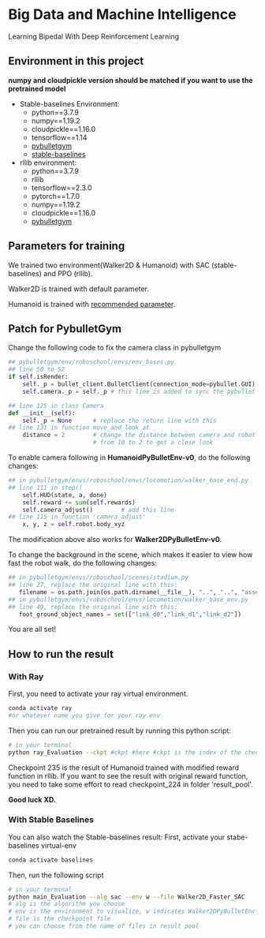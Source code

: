 # Big Data and Machine Intelligence
Learning Bipedal With Deep Reinforcement Learning
## Environment in this project
**numpy and cloudpickle version should be matched if you want to use the pretrained model**
* Stable-baselines Environment:
  * python==3.7.9
  * numpy==1.19.2   
  * cloudpickle==1.16.0
  * tensorflow==1.14
  * [pybulletgym](https://github.com/benelot/pybullet-gym)
  * [stable-baselines](https://stable-baselines.readthedocs.io/)
* rllib environment:
  * python==3.7.9
  * rllib
  * tensorflow==2.3.0
  * pytorch==1.7.0
  * numpy==1.19.2
  * cloudpickle==1.16.0
  * [pybulletgym](https://github.com/benelot/pybullet-gym)
## Parameters for training
We trained two environment(Walker2D & Humanoid) with SAC (stable-baselines) and PPO (rllib).

Walker2D is trained with default parameter.

Humanoid is trained with [recommended parameter](https://github.com/ray-project/ray/blob/master/rllib/tuned_examples/ppo/humanoid-ppo-gae.yaml).

## Patch for PybulletGym
Change the following code to fix the camera class in pybulletgym

```python
## pybulletgym/env/roboschool/envs/env_bases.py
## line 50 to 52
if self.isRender:
    self._p = bullet_client.BulletClient(connection_mode=pybullet.GUI)
    self.camera._p = self._p # this line is added to sync the pybullet server

## line 125 in class Camera
def __init__(self):
    self._p = None      # replace the return line with this
## line 131 in function move_and_look_at
    distance = 2        # change the distance between camera and robot 
                        # from 10 to 2 to get a close look
```
To enable camera following in **HumanoidPyBulletEnv-v0**, do the following changes:
```python
## in pybulletgym/envs/roboschool/envs/locomotion/walker_base_end.py
## line 111 in step()
    self.HUD(state, a, done)
    self.reward += sum(self.rewards)
    self.camera_adjust()        # add this line
## line 115 in function 'camera_adjust'
    x, y, z = self.robot.body_xyz
```
The modification above also works for **Walker2DPyBulletEnv-v0**.

To change the background in the scene, which makes it easier to view how fast the robot walk, do the following changes:
```python
## in pybulletgym/envs/roboschool/scenes/stadium.py
## line 27, replace the original line with this:
   filename = os.path.join(os.path.dirname(__file__), "..", "..", "assets", "scenes", "stadium", "stadium.sdf")
## in pybulletgym/envs/roboschool/envs/locomotion/walker_base_env.py
## line 49, replace the original line with this:
   foot_ground_object_names = set(["link_d0","link_d1","link_d2"])
```
You are all set!
## How to run the result
### With Ray
First, you need to activate your ray virtual environment.
```bash
conda activate ray 
#or whatever name you give for your ray env
```
Then you can run our pretrained result by running this python script:
```bash
# in your terminal
python ray_Evaluation --ckpt #ckpt #here #ckpt is the index of the checkpoint you want to load, to save space only ckpt1,30,45,60,75...225,235 is availble
```
Checkpoint 235 is the result of Humanoid trained with modified reward function in rllib.
If you want to see the result with original reward function, you need to take some effort to read checkpoint_224 in folder 'result_pool'.

**Good luck XD.**
### With Stable Baselines
You can also watch the Stable-baselines result:
First, activate your stabe-baselines virtual-env
```bash
conda activate baselines
```
Then, run the following script
```bash
# in your terminal
python main_Evaluation --alg sac --env w --file Walker2D_Faster_SAC
# alg is the algorithm you choose
# env is the environment to visualize, w indicates Walker2DPyBulletEnv-v0, h indicates HumanoidPyBulletEnv-v0
# file is the checkpoint file
# you can choose from the name of files in result pool
```


